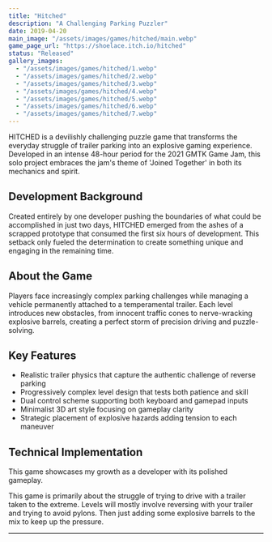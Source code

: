 ```yaml
---
title: "Hitched"
description: "A Challenging Parking Puzzler"
date: 2019-04-20
main_image: "/assets/images/games/hitched/main.webp"
game_page_url: "https://shoelace.itch.io/hitched"
status: "Released"
gallery_images:
  - "/assets/images/games/hitched/1.webp"
  - "/assets/images/games/hitched/2.webp"
  - "/assets/images/games/hitched/3.webp"
  - "/assets/images/games/hitched/4.webp"
  - "/assets/images/games/hitched/5.webp"
  - "/assets/images/games/hitched/6.webp"
  - "/assets/images/games/hitched/7.webp"
---
```


HITCHED is a devilishly challenging puzzle game that transforms the everyday struggle of trailer parking into an explosive gaming experience. Developed in an intense 48-hour period for the 2021 GMTK Game Jam, this solo project embraces the jam's theme of 'Joined Together' in both its mechanics and spirit.

## Development Background

Created entirely by one developer pushing the boundaries of what could be accomplished in just two days, HITCHED emerged from the ashes of a scrapped prototype that consumed the first six hours of development. This setback only fueled the determination to create something unique and engaging in the remaining time.

## About the Game

Players face increasingly complex parking challenges while managing a vehicle permanently attached to a temperamental trailer. Each level introduces new obstacles, from innocent traffic cones to nerve-wracking explosive barrels, creating a perfect storm of precision driving and puzzle-solving.

## Key Features

- Realistic trailer physics that capture the authentic challenge of reverse parking
- Progressively complex level design that tests both patience and skill
- Dual control scheme supporting both keyboard and gamepad inputs
- Minimalist 3D art style focusing on gameplay clarity
- Strategic placement of explosive hazards adding tension to each maneuver

## Technical Implementation

This game showcases my growth as a developer with its polished gameplay.

This game is primarily about the struggle of trying to drive with a trailer taken to the extreme. Levels will mostly
involve reversing with your trailer and trying to avoid pylons. Then just adding some explosive barrels to the mix to
keep up the pressure.

---